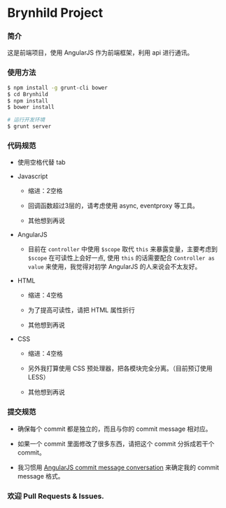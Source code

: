 # Brynhild Project

### 简介

这是前端项目，使用 AngularJS 作为前端框架，利用 api 进行通讯。

### 使用方法

```bash
$ npm install -g grunt-cli bower
$ cd Brynhild
$ npm install
$ bower install

# 运行开发环境
$ grunt server
```

### 代码规范

+ 使用空格代替 tab

+ Javascript

  - 缩进：2空格

  - 回调函数超过3层的，请考虑使用 async, eventproxy 等工具。

  - 其他想到再说

+ AngularJS

  - 目前在 `controller` 中使用 `$scope` 取代 `this` 来暴露变量，主要考虑到 `$scope` 在可读性上会好一点, 使用 `this` 的话需要配合 `Controller as value` 来使用，我觉得对初学 AngularJS 的人来说会不太友好。

+ HTML

  - 缩进：4空格

  - 为了提高可读性，请把 HTML 属性折行

  - 其他想到再说

+ CSS

  - 缩进：4空格

  - 另外我打算使用 CSS 预处理器，把各模块完全分离。（目前预订使用 LESS）

  - 其他想到再说

### 提交规范

+ 确保每个 commit 都是独立的，而且与你的 commit message 相对应。

+ 如果一个 commit 里面修改了很多东西，请把这个 commit 分拆成若干个 commit。

+ 我习惯用 [AngularJS commit message conversation](https://docs.google.com/document/d/1QrDFcIiPjSLDn3EL15IJygNPiHORgU1_OOAqWjiDU5Y/edit#heading=h.uyo6cb12dt6w) 来确定我的 commit message 格式。

### 欢迎 Pull Requests & Issues.

